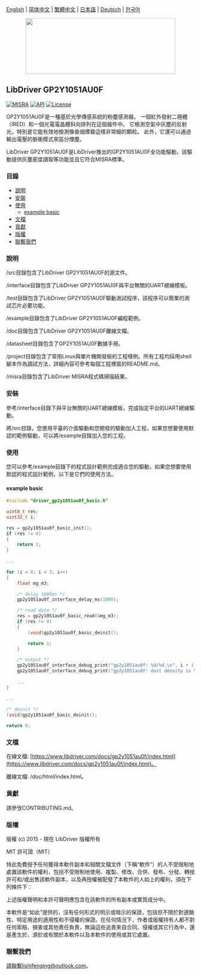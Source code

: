 [English](/README.md) | [ 简体中文](/README_zh-Hans.md) | [繁體中文](/README_zh-Hant.md) | [日本語](/README_ja.md) | [Deutsch](/README_de.md) | [한국어](/README_ko.md)

<div align=center>
<img src="/doc/image/logo.svg" width="400" height="150"/>
</div>

## LibDriver GP2Y1051AU0F

[![MISRA](https://img.shields.io/badge/misra-compliant-brightgreen.svg)](/misra/README.md) [![API](https://img.shields.io/badge/api-reference-blue.svg)](https://www.libdriver.com/docs/gp2y1051au0f/index.html) [![License](https://img.shields.io/badge/license-MIT-brightgreen.svg)](/LICENSE)

GP2Y1051AU0F是一種基於光學傳感系統的粉塵感測器。 一個紅外發射二極體（IRED）和一個光電電晶體斜向排列在這個器件中。 它檢測空氣中灰塵的反射光，特別是它能有效地檢測像香烟煙霧這樣非常細的顆粒。 此外，它還可以通過輸出電壓的脈衝模式來區分煙塵。

LibDriver GP2Y1051AU0F是LibDriver推出的GP2Y1051AU0F全功能驅動，該驅動提供灰塵密度讀取等功能並且它符合MISRA標準。

### 目錄

  - [說明](#說明)
  - [安裝](#安裝)
  - [使用](#使用)
    - [example basic](#example-basic)
  - [文檔](#文檔)
  - [貢獻](#貢獻)
  - [版權](#版權)
  - [聯繫我們](#聯繫我們)

### 說明

/src目錄包含了LibDriver GP2Y1051AU0F的源文件。

/interface目錄包含了LibDriver GP2Y1051AU0F與平台無關的UART總線模板。

/test目錄包含了LibDriver GP2Y1051AU0F驅動測試程序，該程序可以簡單的測試芯片必要功能。

/example目錄包含了LibDriver GP2Y1051AU0F編程範例。

/doc目錄包含了LibDriver GP2Y1051AU0F離線文檔。

/datasheet目錄包含了GP2Y1051AU0F數據手冊。

/project目錄包含了常用Linux與單片機開發板的工程樣例。所有工程均採用shell腳本作為調試方法，詳細內容可參考每個工程裡面的README.md。

/misra目錄包含了LibDriver MISRA程式碼掃描結果。

### 安裝

參考/interface目錄下與平台無關的UART總線模板，完成指定平台的UART總線驅動。

將/src目錄，您使用平臺的介面驅動和您開發的驅動加入工程，如果您想要使用默認的範例驅動，可以將/example目錄加入您的工程。

### 使用

您可以參考/example目錄下的程式設計範例完成適合您的驅動，如果您想要使用默認的程式設計範例，以下是它們的使用方法。

#### example basic

```C
#include "driver_gp2y1051au0f_basic.h"

uint8_t res;
uint32_t i;

res = gp2y1051au0f_basic_init();
if (res != 0)
{
    return 1;
}

...
    
for (i = 0; i < 3; i++)
{
    float mg_m3;

    /* delay 1000ms */
    gp2y1051au0f_interface_delay_ms(1000);

    /* read data */
    res = gp2y1051au0f_basic_read(&mg_m3);
    if (res != 0)
    {
        (void)gp2y1051au0f_basic_deinit();

        return 1;
    }

    /* output */
    gp2y1051au0f_interface_debug_print("gp2y1051au0f: %d/%d.\n", i + 1, 3);
    gp2y1051au0f_interface_debug_print("gp2y1051au0f: dust density is %0.2fmg/m3.\n", mg_m3);
    
    ...
}

...
    
/* deinit */
(void)gp2y1051au0f_basic_deinit();

return 0;
```

### 文檔

在線文檔: [https://www.libdriver.com/docs/gp2y1051au0f/index.html](https://www.libdriver.com/docs/gp2y1051au0f/index.html)。

離線文檔: /doc/html/index.html。

### 貢獻

請參攷CONTRIBUTING.md。

### 版權

版權 (c) 2015 - 現在 LibDriver 版權所有

MIT 許可證（MIT）

特此免費授予任何獲得本軟件副本和相關文檔文件（下稱“軟件”）的人不受限制地處置該軟件的權利，包括不受限制地使用、複製、修改、合併、發布、分發、轉授許可和/或出售該軟件副本，以及再授權被配發了本軟件的人如上的權利，須在下列條件下：

上述版權聲明和本許可聲明應包含在該軟件的所有副本或實質成分中。

本軟件是“如此”提供的，沒有任何形式的明示或暗示的保證，包括但不限於對適銷性、特定用途的適用性和不侵權的保證。在任何情況下，作者或版權持有人都不對任何索賠、損害或其他責任負責，無論這些追責來自合同、侵權或其它行為中，還是產生於、源於或有關於本軟件以及本軟件的使用或其它處置。

### 聯繫我們

請聯繫lishifenging@outlook.com。
